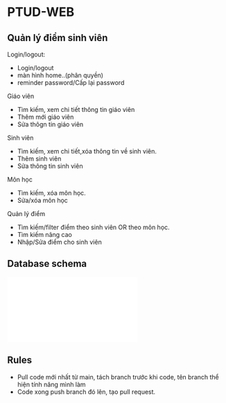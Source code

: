 # PTUD-WEB

## Quản lý điểm sinh viên		
Login/logout:	
- Login/logout
- màn hình home..(phân quyền)
- reminder password/Cấp lại password

Giáo viên	
- Tìm kiếm, xem chi tiết thông tin giáo viên
- Thêm mới giáo viên
- Sửa thôgn tin giáo viên

Sinh viên	
- Tìm kiếm, xem chi tiết,xóa thông tin về sinh viên.
- Thêm sinh viên
- Sửa thông tin sinh viên

Môn học	
- Tìm kiếm, xóa môn học.
- Sửa/xóa môn học

Quản lý điểm	
- Tìm kiếm/filter điểm theo sinh viên OR theo môn học.
- Tìm kiếm nâng cao
- Nhập/Sửa điểm cho sinh viên

## Database schema
![database](/web/qldsv.sql)

## Rules
- Pull code mới nhất từ main, tách branch trước khi code, tên branch thể hiện tính năng mình làm
- Code xong push branch đó lên, tạo pull request.

